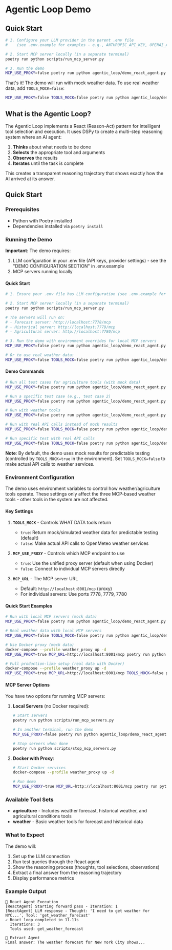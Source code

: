 # Agentic Loop Demo

## Quick Start

```bash
# 1. Configure your LLM provider in the parent .env file
#    (see .env.example for examples - e.g., ANTHROPIC_API_KEY, OPENAI_API_KEY, or Ollama settings)

# 2. Start MCP server locally (in a separate terminal)
poetry run python scripts/run_mcp_server.py

# 3. Run the demo
MCP_USE_PROXY=false poetry run python agentic_loop/demo_react_agent.py agriculture
```

That's it! The demo will run with mock weather data. To use real weather data, add `TOOLS_MOCK=false`:

```bash
MCP_USE_PROXY=false TOOLS_MOCK=false poetry run python agentic_loop/demo_react_agent.py agriculture
```

## What is the Agentic Loop?

The Agentic Loop implements a React (Reason-Act) pattern for intelligent tool selection and execution. It uses DSPy to create a multi-step reasoning system where an AI agent:

1. **Thinks** about what needs to be done
2. **Selects** the appropriate tool and arguments
3. **Observes** the results
4. **Iterates** until the task is complete

This creates a transparent reasoning trajectory that shows exactly how the AI arrived at its answer.

## Quick Start

### Prerequisites
- Python with Poetry installed
- Dependencies installed via `poetry install`

### Running the Demo

**Important**: The demo requires:
1. LLM configuration in your .env file (API keys, provider settings) - see the "DEMO CONFIGURATION SECTION" in .env.example
2. MCP servers running locally

#### Quick Start

```bash
# 1. Ensure your .env file has LLM configuration (see .env.example for examples)

# 2. Start MCP server locally (in a separate terminal)
poetry run python scripts/run_mcp_server.py

# The servers will run on:
# - Forecast server: http://localhost:7778/mcp
# - Historical server: http://localhost:7779/mcp
# - Agricultural server: http://localhost:7780/mcp

# 3. Run the demo with environment overrides for local MCP servers
MCP_USE_PROXY=false poetry run python agentic_loop/demo_react_agent.py agriculture

# Or to use real weather data:
MCP_USE_PROXY=false TOOLS_MOCK=false poetry run python agentic_loop/demo_react_agent.py agriculture
```

#### Demo Commands

```bash
# Run all test cases for agriculture tools (with mock data)
MCP_USE_PROXY=false poetry run python agentic_loop/demo_react_agent.py agriculture

# Run a specific test case (e.g., test case 2)
MCP_USE_PROXY=false poetry run python agentic_loop/demo_react_agent.py agriculture 2

# Run with weather tools
MCP_USE_PROXY=false poetry run python agentic_loop/demo_react_agent.py weather

# Run with real API calls instead of mock results
MCP_USE_PROXY=false TOOLS_MOCK=false poetry run python agentic_loop/demo_react_agent.py agriculture

# Run specific test with real API calls
MCP_USE_PROXY=false TOOLS_MOCK=false poetry run python agentic_loop/demo_react_agent.py agriculture 2
```

**Note**: By default, the demo uses mock results for predictable testing (controlled by `TOOLS_MOCK=true` in the environment). Set `TOOLS_MOCK=false` to make actual API calls to weather services.

### Environment Configuration

The demo uses environment variables to control how weather/agriculture tools operate. These settings only affect the three MCP-based weather tools - other tools in the system are not affected.

#### Key Settings

1. **`TOOLS_MOCK`** - Controls WHAT DATA tools return
   - `true`: Return mock/simulated weather data for predictable testing (default)
   - `false`: Make actual API calls to OpenMeteo weather services

2. **`MCP_USE_PROXY`** - Controls which MCP endpoint to use
   - `true`: Use the unified proxy server (default when using Docker)
   - `false`: Connect to individual MCP servers directly

3. **`MCP_URL`** - The MCP server URL
   - Default: `http://localhost:8001/mcp` (proxy)
   - For individual servers: Use ports 7778, 7779, 7780

#### Quick Start Examples

```bash
# Run with local MCP servers (mock data)
MCP_USE_PROXY=false poetry run python agentic_loop/demo_react_agent.py agriculture

# Real weather data with local MCP servers
MCP_USE_PROXY=false TOOLS_MOCK=false poetry run python agentic_loop/demo_react_agent.py agriculture

# Use Docker proxy (mock data)
docker-compose --profile weather_proxy up -d
MCP_USE_PROXY=true MCP_URL=http://localhost:8001/mcp poetry run python agentic_loop/demo_react_agent.py agriculture

# Full production-like setup (real data with Docker)
docker-compose --profile weather_proxy up -d
MCP_USE_PROXY=true MCP_URL=http://localhost:8001/mcp TOOLS_MOCK=false poetry run python agentic_loop/demo_react_agent.py agriculture
```

#### MCP Server Options

You have two options for running MCP servers:

1. **Local Servers** (no Docker required):
   ```bash
   # Start servers
   poetry run python scripts/run_mcp_servers.py
   
   # In another terminal, run the demo
   MCP_USE_PROXY=false poetry run python agentic_loop/demo_react_agent.py agriculture
   
   # Stop servers when done
   poetry run python scripts/stop_mcp_servers.py
   ```

2. **Docker with Proxy**:
   ```bash
   # Start Docker services
   docker-compose --profile weather_proxy up -d
   
   # Run demo
   MCP_USE_PROXY=true MCP_URL=http://localhost:8001/mcp poetry run python agentic_loop/demo_react_agent.py agriculture
   ```

### Available Tool Sets

- **agriculture** - Includes weather forecast, historical weather, and agricultural conditions tools
- **weather** - Basic weather tools for forecast and historical data

### What to Expect

The demo will:
1. Set up the LLM connection
2. Run test queries through the React agent
3. Show the reasoning process (thoughts, tool selections, observations)
4. Extract a final answer from the reasoning trajectory
5. Display performance metrics

### Example Output

```
🔄 React Agent Execution
[ReactAgent] Starting forward pass - Iteration: 1
[ReactAgent] LLM response - Thought: 'I need to get weather for NYC...', Tool: 'get_weather_forecast'
✓ React loop completed in 11.11s
  Iterations: 3
  Tools used: get_weather_forecast

📝 Extract Agent
Final answer: The weather forecast for New York City shows...
```